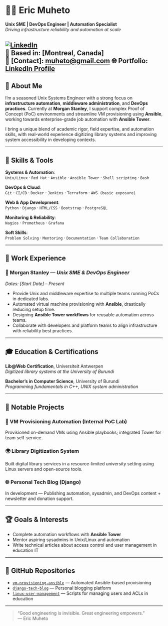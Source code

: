 # 👨‍💻 Eric Muheto

**Unix SME | DevOps Engineer | Automation Specialist**  
*Driving infrastructure reliability and automation at scale*

[![LinkedIn](https://img.shields.io/badge/LinkedIn-blue?logo=linkedin)](https://www.linkedin.com/in/eric-muheto/)  
📍 Based in: [Montreal, Canada]  
📧 [Contact]: muheto@gmail.com 
🌐 Portfolio: [LinkedIn Profile](https://www.linkedin.com/in/eric-muheto/)
---

## 🧩 About Me

I’m a seasoned Unix Systems Engineer with a strong focus on **infrastructure automation**, **middleware administration**, and **DevOps practices**. Currently at **Morgan Stanley**, I support complex Proof of Concept (PoC) environments and streamline VM provisioning using **Ansible**, working towards enterprise-grade job automation with **Ansible Tower**.

I bring a unique blend of academic rigor, field expertise, and automation skills, with real-world experience digitizing library systems and improving system accessibility in developing contexts.

---

## 🚀 Skills & Tools

**Systems & Automation**:  
`Unix/Linux` · `Red Hat` · `Ansible` · `Ansible Tower` · `Shell scripting` · `Bash`  

**DevOps & Cloud**:  
`Git` · `CI/CD` · `Docker` · `Jenkins` · `Terraform` · `AWS (basic exposure)`  

**Web & App Development**:  
`Python` · `Django` · `HTML/CSS` · `Bootstrap` · `PostgreSQL`  

**Monitoring & Reliability**:  
`Nagios` · `Prometheus` · `Grafana`  

**Soft Skills**:  
`Problem Solving` · `Mentoring` · `Documentation` · `Team Collaboration`  

---

## 💼 Work Experience

### 🏢 Morgan Stanley — *Unix SME & DevOps Engineer*  
*Dates: [Start Date] – Present*

- Provide Unix and middleware expertise to multiple teams running PoCs in dedicated labs.
- Automated virtual machine provisioning with **Ansible**, drastically reducing setup time.
- Designing **Ansible Tower workflows** for reusable automation across teams.
- Collaborate with developers and platform teams to align infrastructure with reliability best practices.

---

## 🎓 Education & Certifications

**Lib@Web Certification**, Universiteit Antwerpen  
*Digitized library systems at the University of Burundi*

**Bachelor’s in Computer Science**, University of Burundi  
*Programming fundamentals in C++, UNIX system administration*

---

## 📘 Notable Projects

### 🔧 VM Provisioning Automation (Internal PoC Lab)
Provisioned on-demand VMs using Ansible playbooks; integrated Tower for team self-service.

### 🌍 Library Digitization System  
Built digital library services in a resource-limited university setting using Linux servers and open-source tools.

### 🌐 Personal Tech Blog (Django)
In development — Publishing automation, sysadmin, and DevOps content + newsletter and donation support.

---

## 🏆 Goals & Interests

- Complete automation workflows with **Ansible Tower**
- Mentor aspiring sysadmins in Unix/Linux and automation
- Write technical articles about access control and user management in education IT

---

## 📂 GitHub Repositories

- [`vm-provisioning-ansible`](https://github.com/your-repo) — Automated Ansible-based provisioning
- [`django-tech-blog`](https://github.com/your-repo) — Personal blogging platform
- [`linux-user-management`](https://github.com/your-repo) — Scripts for managing users and ACLs in education

---

> “Good engineering is invisible. Great engineering empowers.”  
> — Eric Muheto


